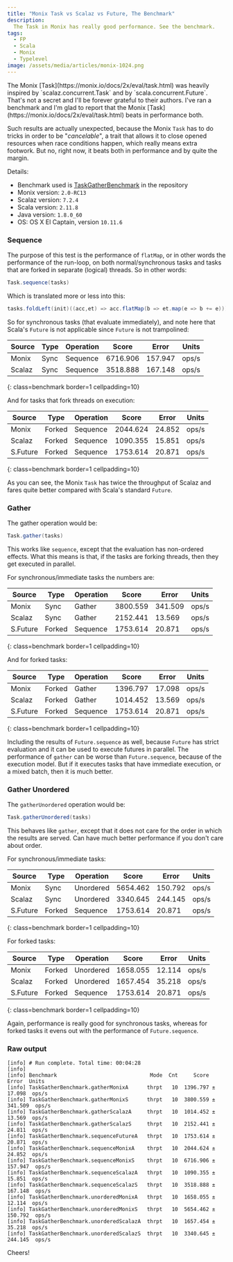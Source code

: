 ```yaml
---
title: "Monix Task vs Scalaz vs Future, The Benchmark"
description:
  The Task in Monix has really good performance. See the benchmark.
tags:
  - FP
  - Scala
  - Monix
  - Typelevel
image: /assets/media/articles/monix-1024.png
---
```


<p class="intro" markdown='1'>The Monix [Task](https://monix.io/docs/2x/eval/task.html) was heavily inspired by `scalaz.concurrent.Task` and by `scala.concurrent.Future`. That's not a secret and I'll be forever grateful to their authors. I've ran a benchmark and I'm glad to report that the Monix [Task](https://monix.io/docs/2x/eval/task.html) beats in performance both.</p>

Such results are actually unexpected, because the Monix `Task` has to
do tricks in order to be "*cancelable*", a trait that allows it to
close opened resources when race conditions happen, which really means
extra footwork. But no, right now, it beats both in performance and by
quite the margin.

Details:

- Benchmark used is
  [TaskGatherBenchmark](https://github.com/monixio/monix/blob/v2.0-RC13/benchmarks/src/main/scala/monix/TaskGatherBenchmark.scala)
  in the repository
- Monix version: `2.0-RC13`
- Scalaz version: `7.2.4`
- Scala version: `2.11.8`
- Java version: `1.8.0_60`
- OS: OS X El Captain, version `10.11.6`

### Sequence

The purpose of this test is the performance of `flatMap`, or in other
words the performance of the run-loop, on both normal/synchronous
tasks and tasks that are forked in separate (logical) threads. So in
other words:

```scala
Task.sequence(tasks)
```

Which is translated more or less into this:

```scala
tasks.foldLeft(init)((acc,et) => acc.flatMap(b => et.map(e => b += e)))
```

So for synchronous tasks (that evaluate immediately), and note here
that Scala's `Future` is not applicable since `Future` is not
trampolined:

| Source | Type | Operation | Score | Error | Units |
|--------|------|-----------|-------|-------|-------|
| Monix | Sync | Sequence | 6716.906 | 157.947 | ops/s |
| Scalaz | Sync | Sequence | 3518.888 | 167.148 | ops/s |
{: class=benchmark border=1 cellpadding=10}

And for tasks that fork threads on execution:

| Source | Type | Operation | Score | Error | Units |
|--------|------|-----------|-------|-------|-------|
| Monix | Forked | Sequence | 2044.624 | 24.852 | ops/s |
| Scalaz | Forked | Sequence | 1090.355 | 15.851 | ops/s |
| S.Future | Forked | Sequence | 1753.614 | 20.871 | ops/s |
{: class=benchmark border=1 cellpadding=10}

As you can see, the Monix `Task` has twice the throughput of Scalaz
and fares quite better compared with Scala's standard `Future`.

### Gather

The gather operation would be:

```scala
Task.gather(tasks)
```

This works like `sequence`, except that the evaluation has non-ordered
effects. What this means is that, if the tasks are forking threads,
then they get executed in parallel.

For synchronous/immediate tasks the numbers are:

| Source | Type | Operation | Score | Error | Units |
|--------|------|-----------|-------|-------|-------|
| Monix | Sync | Gather | 3800.559 | 341.509 | ops/s |
| Scalaz | Sync | Gather | 2152.441 | 13.569 | ops/s |
| S.Future | Forked | Sequence | 1753.614 | 20.871 | ops/s |
{: class=benchmark border=1 cellpadding=10}

And for forked tasks:

| Source | Type | Operation | Score | Error | Units |
|--------|------|-----------|-------|-------|-------|
| Monix | Forked | Gather | 1396.797 | 17.098 | ops/s |
| Scalaz | Forked | Gather | 1014.452 | 13.569 | ops/s |
| S.Future | Forked | Sequence | 1753.614 | 20.871 | ops/s |
{: class=benchmark border=1 cellpadding=10}

Including the results of `Future.sequence` as well, because `Future`
has strict evaluation and it can be used to execute futures in
parallel. The performance of `gather` can be worse than
`Future.sequence`, because of the execution model. But if it executes
tasks that have immediate execution, or a mixed batch, then it is much
better.

### Gather Unordered

The `gatherUnordered` operation would be:

```scala
Task.gatherUnordered(tasks)
```

This behaves like `gather`, except that it does not care for the order
in which the results are served. Can have much better performance if
you don't care about order.

For synchronous/immediate tasks:

| Source | Type | Operation | Score | Error | Units |
|--------|------|-----------|-------|-------|-------|
| Monix | Sync | Unordered | 5654.462 | 150.792 | ops/s |
| Scalaz | Sync | Unordered | 3340.645 | 244.145 | ops/s |
| S.Future | Forked | Sequence | 1753.614 | 20.871 | ops/s |
{: class=benchmark border=1 cellpadding=10}

For forked tasks:

| Source | Type | Operation | Score | Error | Units |
|--------|------|-----------|-------|-------|-------|
| Monix | Forked | Unordered | 1658.055 | 12.114 | ops/s |
| Scalaz | Forked | Unordered | 1657.454 | 35.218 | ops/s |
| S.Future | Forked | Sequence | 1753.614 | 20.871 | ops/s |
{: class=benchmark border=1 cellpadding=10}

Again, performance is really good for synchronous tasks, whereas for
forked tasks it evens out with the performance of `Future.sequence`.

### Raw output

```
[info] # Run complete. Total time: 00:04:28
[info]
[info] Benchmark                              Mode  Cnt     Score     Error  Units
[info] TaskGatherBenchmark.gatherMonixA      thrpt   10  1396.797 ±  17.098  ops/s
[info] TaskGatherBenchmark.gatherMonixS      thrpt   10  3800.559 ± 341.509  ops/s
[info] TaskGatherBenchmark.gatherScalazA     thrpt   10  1014.452 ±  13.569  ops/s
[info] TaskGatherBenchmark.gatherScalazS     thrpt   10  2152.441 ±  24.811  ops/s
[info] TaskGatherBenchmark.sequenceFutureA   thrpt   10  1753.614 ±  20.871  ops/s
[info] TaskGatherBenchmark.sequenceMonixA    thrpt   10  2044.624 ±  24.852  ops/s
[info] TaskGatherBenchmark.sequenceMonixS    thrpt   10  6716.906 ± 157.947  ops/s
[info] TaskGatherBenchmark.sequenceScalazA   thrpt   10  1090.355 ±  15.851  ops/s
[info] TaskGatherBenchmark.sequenceScalazS   thrpt   10  3518.888 ± 167.148  ops/s
[info] TaskGatherBenchmark.unorderedMonixA   thrpt   10  1658.055 ±  12.114  ops/s
[info] TaskGatherBenchmark.unorderedMonixS   thrpt   10  5654.462 ± 150.792  ops/s
[info] TaskGatherBenchmark.unorderedScalazA  thrpt   10  1657.454 ±  35.218  ops/s
[info] TaskGatherBenchmark.unorderedScalazS  thrpt   10  3340.645 ± 244.145  ops/s
```

Cheers!
